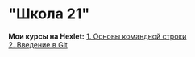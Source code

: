 #                   "Школа 21"
__Мои курсы на Hexlet:__ 
[1. Основы командной строки](https://ru.hexlet.io/courses/cli-basics)  
[2. Введение в Git](https://ru.hexlet.io/courses/intro_to_git)



